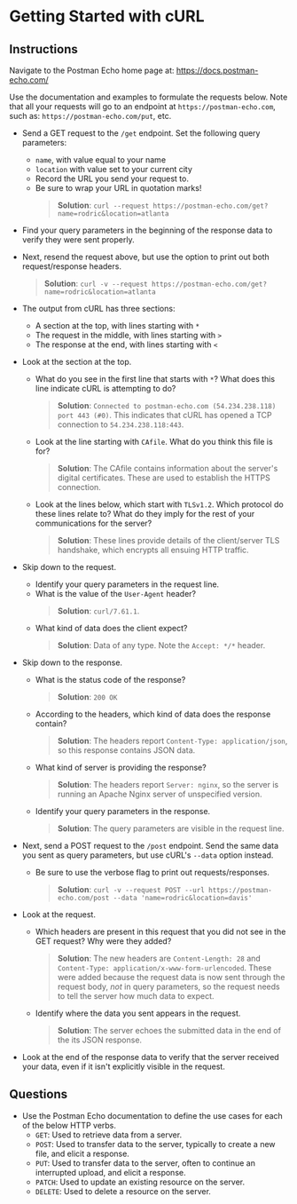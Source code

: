 # Getting Started with cURL

## Instructions

Navigate to the Postman Echo home page at: <https://docs.postman-echo.com/>

Use the documentation and examples to formulate the requests below. Note that all your requests will go to an endpoint at `https://postman-echo.com`, such as: `https://postman-echo.com/put`, etc.

- Send a GET request to the `/get` endpoint. Set the following query parameters:
  - `name`, with value equal to your name
  - `location` with value set to your current city
  - Record the URL you send your request to.
  - Be sure to wrap your URL in quotation marks!
    > **Solution**: `curl --request https://postman-echo.com/get?name=rodric&location=atlanta`

- Find your query parameters in the beginning of the response data to verify they were sent properly.

- Next, resend the request above, but use the option to print out both request/response headers.
    > **Solution**: `curl -v --request https://postman-echo.com/get?name=rodric&location=atlanta`

- The output from cURL has three sections:
  - A section at the top, with lines starting with `*`
  - The request in the middle, with lines starting with `>`
  - The response at the end, with lines starting with `<`

- Look at the section at the top.
  - What do you see in the first line that starts with `*`? What does this line indicate cURL is attempting to do?
    > **Solution**: `Connected to postman-echo.com (54.234.238.118) port 443 (#0)`. This indicates that cURL has opened a TCP connection to `54.234.238.118:443`.
  - Look at the line starting with `CAfile`. What do you think this file is for?
    > **Solution**: The CAfile contains information about the server's digital certificates. These are used to establish the HTTPS connection.
  - Look at the lines below, which start with `TLSv1.2`. Which protocol do these lines relate to? What do they imply for the rest of your communications for the server?
    > **Solution**: These lines provide details of the client/server TLS handshake, which encrypts all ensuing HTTP traffic.

- Skip down to the request.
  - Identify your query parameters in the request line.
  - What is the value of the `User-Agent` header?
    > **Solution**: `curl/7.61.1`.
  - What kind of data does the client expect?
    > **Solution**: Data of any type. Note the `Accept: */*` header.

- Skip down to the response.
  - What is the status code of the response?
    > **Solution**: `200 OK`
  - According to the headers, which kind of data does the response contain?
    > **Solution**: The headers report `Content-Type: application/json`, so this response contains JSON data.
  - What kind of server is providing the response?
    > **Solution**: The headers report `Server: nginx`, so the server is running an Apache Nginx server of unspecified version.
  - Identify your query parameters in the response.
    > **Solution**: The query parameters are visible in the request line.

- Next, send a POST request to the `/post` endpoint. Send the same data you sent as query parameters, but use cURL's `--data` option instead. 
  - Be sure to use the verbose flag to print out requests/responses.
    > **Solution**: `curl -v --request POST --url https://postman-echo.com/post --data 'name=rodric&location=davis'`

- Look at the request.
  - Which headers are present in this request that you did not see in the GET request? Why were they added?
    > **Solution**: The new headers are `Content-Length: 28` and `Content-Type: application/x-www-form-urlencoded`. These were added because the request data is now sent through the request body, _not_ in query parameters, so the request needs to tell the server how much data to expect.
  - Identify where the data you sent appears in the request.
    > **Solution**: The server echoes the submitted data in the end of the its JSON response.

- Look at the end of the response data to verify that the server received your data, even if it isn't explicitly visible in the request.

## Questions

- Use the Postman Echo documentation to define the use cases for each of the below HTTP verbs.
  - `GET`: Used to retrieve data from a server.
  - `POST`: Used to transfer data to the server, typically to create a new file, and elicit a response.
  - `PUT`: Used to transfer data to the server, often to continue an interrupted upload, and elicit a response.
  - `PATCH`: Used to update an existing resource on the server.
  - `DELETE`: Used to delete a resource on the server.
